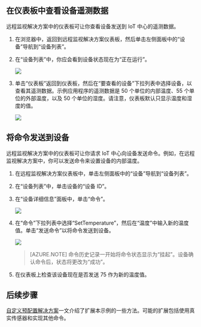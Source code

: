 ## 在仪表板中查看设备遥测数据

远程监视解决方案中的仪表板可让你查看设备发送到 IoT 中心的遥测数据。

1. 在浏览器中，返回到远程监视解决方案仪表板，然后单击左侧面板中的“设备”导航到“设备列表”。

2. 在“设备列表”中，你应会看到设备状态现在为“正在运行”。

    ![][18]

3. 单击“仪表板”返回到仪表板，然后在“要查看的设备”下拉列表中选择设备，以查看其遥测数据。示例应用程序的遥测数据是 50 个单位的内部温度、55 个单位的外部温度，以及 50 个单位的湿度。请注意，仪表板默认只显示温度和湿度的值。

    ![][img-telemetry]

## 将命令发送到设备

远程监视解决方案中的仪表板可让你请求 IoT 中心向设备发送命令。例如，在远程监视解决方案中，你可以发送命令来设置设备的内部温度。

1. 在远程监视解决方案仪表板中，单击左侧面板中的“设备”导航到“设备列表”。

2. 在“设备列表”中，单击设备的“设备 ID”。

3. 在“设备详细信息”面板中，单击“命令”。

    ![][13]

4. 在“命令”下拉列表中选择“SetTemperature”，然后在“温度”中输入新的温度值。单击“发送命令”以将命令发送到设备。

    ![][14]

    > [AZURE.NOTE] 命令历史记录一开始将命令状态显示为“挂起”。设备确认命令后，状态将更改为“成功”。

5. 在仪表板上检查该设备现在是否发送 75 作为新的温度值。

## 后续步骤

[自定义预配置解决方案][lnk-customize]一文介绍了扩展本示例的一些方法。可能的扩展包括使用真实传感器和实现其他命令。

[13]: ./media/iot-suite-visualize-connecting/suite4.png
[14]: ./media/iot-suite-visualize-connecting/suite7-1.png
[18]: ./media/iot-suite-visualize-connecting/suite10.png
[img-telemetry]: ./media/iot-suite-visualize-connecting/telemetry.png
[lnk-customize]: /documentation/articles/iot-suite-guidance-on-customizing-preconfigured-solutions/
[lnk-dev-messaging]: /documentation/articles/iot-hub-devguide/#messaging

<!---HONumber=Mooncake_0523_2016-->